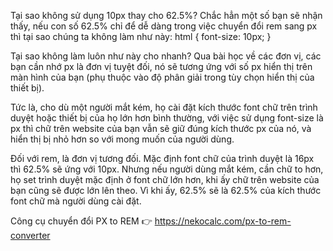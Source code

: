 Tại sao không sử dụng 10px thay cho 62.5%?
Chắc hẳn một số bạn sẽ nhận thấy,
nếu con số 62.5% chỉ để dễ dàng trong việc chuyển đổi rem sang px
thì tại sao chúng ta không làm như này:
html {
font-size: 10px;
}

Tại sao không làm luôn như này cho nhanh?
Qua bài học về các đơn vị, các bạn cần nhớ px là đơn vị tuyệt đối,
nó sẽ tương ứng với số px hiển thị trên màn hình của bạn
(phụ thuộc vào độ phân giải trong tùy chọn hiển thị của thiết bị).

Tức là, cho dù một người mắt kém,
họ cài đặt kích thước font chữ trên trình duyệt hoặc thiết bị
của họ lớn hơn bình thường,
với việc sử dụng font-size là px
thì chữ trên website của bạn vẫn sẽ giữ đúng kích thước px của nó,
và hiển thị bị nhỏ hơn so với mong muốn của người dùng.

Đối với rem, là đơn vị tương đối.
Mặc định font chữ của trình duyệt là 16px thì 62.5% sẽ ứng với 10px.
Nhưng nếu người dùng mắt kém, cần chữ to hơn,
họ set trình duyệt mặc định ở font chữ lớn hơn,
khi ấy chữ trên website của bạn cũng sẽ được lớn lên theo.
Vì khi ấy, 62.5% sẽ là 62.5% của kích thước font chữ mà người dùng cài đặt.

Công cụ chuyển đổi PX to REM
👉 https://nekocalc.com/px-to-rem-converter